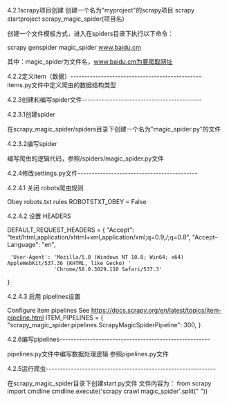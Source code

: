 4.2.1scrapy项目创建
创建一个名为"myproject"的scrapy项目
scrapy startproject scrapy_magic_spider(项目名)

创建一个文件模板方式，进入在spiders目录下执行以下命令：

scrapy genspider magic_spider www.baidu.cm

其中：magic_spider为文件名，www.baidu.cm为要爬取网址

4.2.2定义item（数据）-----------------------------------------------
items.py文件中定义爬虫的数据结构类型

4.2.3创建和编写spider文件-------------------------------------------

4.2.3.1创建spider

在scrapy_magic_spider/spiders目录下创建一个名为"magic_spider.py"的文件


4.2.3.2编写spider

编写爬虫的逻辑代码，参照/spiders/magic_spider.py文件

4.2.4修改settings.py文件-------------------------------------------

4.2.4.1 关闭 robots爬虫规则

Obey robots.txt rules
ROBOTSTXT_OBEY = False

4.2.4.2 设置 HEADERS

DEFAULT_REQUEST_HEADERS = {
     "Accept": "text/html,application/xhtml+xml,application/xml;q=0.9,*/*;q=0.8",
     "Accept-Language": "en",

     'User-Agent': 'Mozilla/5.0 (Windows NT 10.0; Win64; x64) AppleWebKit/537.36 (KHTML, like Gecko) '
                   'Chrome/58.0.3029.110 Safari/537.3'

 }

 4.2.4.3 启用 pipelines设置

 Configure item pipelines
 See https://docs.scrapy.org/en/latest/topics/item-pipeline.html
 ITEM_PIPELINES = {
    "scrapy_magic_spider.pipelines.ScrapyMagicSpiderPipeline": 300,
 }


 4.2.6编写pipelines------------------------------------------------------

 pipelines.py文件中编写数据处理逻辑 参照pipelines.py文件

 4.2.5运行爬虫-------------------------------------------------------------

 在scrapy_magic_spider目录下创建start.py文件
 文件内容为：
 from scrapy import cmdline
 cmdline.execute('scrapy crawl magic_spider'.split(" "))
